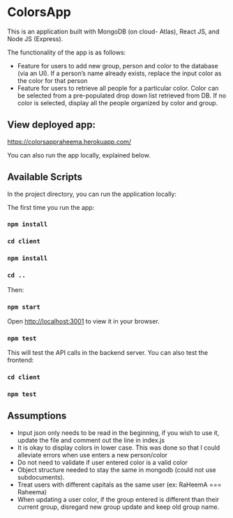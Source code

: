 # ColorsApp

This is an application built with MongoDB (on cloud- Atlas), React JS, and Node JS (Express). 

The functionality of the app is as follows: 
- Feature for users to add new group, person and color to the database (via an UI). If a person’s name already exists, replace the input color as the color for that person
- Feature for users to retrieve all people for a particular color. Color can be selected from a pre-populated drop down list retrieved from DB. If no color is selected, display all the people organized by color and group.

## View deployed app: 
https://colorsappraheema.herokuapp.com/

You can also run the app locally, explained below.

## Available Scripts

In the project directory, you can run the application locally: 

The first time you run the app: 
### `npm install`
### `cd client`
### `npm install`
### `cd ..`

Then: 
### `npm start`

Open [http://localhost:3001](http://localhost:3001) to view it in your browser.

### `npm test`

This will test the API calls in the backend server. 
You can also test the frontend: 
### `cd client`
### `npm test`


## Assumptions

- Input json only needs to be read in the beginning, if you wish to use it, update the file and comment out the line in index.js 
- It is okay to display colors in lower case. This was done so that I could alleviate errors when use enters a new person/color 
- Do not need to validate if user entered color is a valid color 
- Object structure needed to stay the same in mongodb (could not use subdocuments). 
- Treat users with different capitals as the same user (ex: RaHeemA === Raheema)
- When updating a user color, if the group entered is different than their current group, disregard new group update and keep old group name. 
